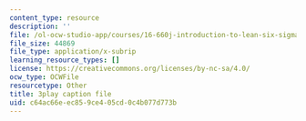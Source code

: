 ```yaml
---
content_type: resource
description: ''
file: /ol-ocw-studio-app/courses/16-660j-introduction-to-lean-six-sigma-methods-january-iap-2012/c64ac66eec859ce405cd0c4b077d773b_z1KloN7Ub0M.srt
file_size: 44869
file_type: application/x-subrip
learning_resource_types: []
license: https://creativecommons.org/licenses/by-nc-sa/4.0/
ocw_type: OCWFile
resourcetype: Other
title: 3play caption file
uid: c64ac66e-ec85-9ce4-05cd-0c4b077d773b
---
```

